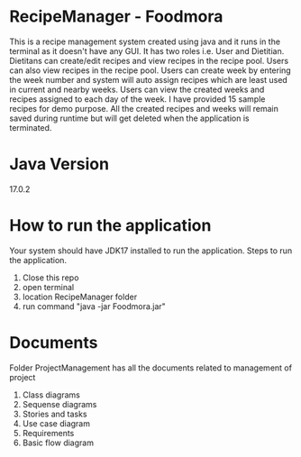 # RecipeManager - Foodmora
This is a recipe management system created using java and it runs in the terminal as it doesn't have any GUI.
It has two roles i.e. User and Dietitian.
Dietitans can create/edit recipes and view recipes in the recipe pool.
Users can also view recipes in the recipe pool.
Users can create week by entering the week number and system will auto assign recipes which are least used in current and nearby weeks.
Users can view the created weeks and recipes assigned to each day of the week.
I have provided 15 sample recipes for demo purpose.
All the created recipes and weeks will remain saved during runtime but will get deleted when the application is terminated.


# Java Version
17.0.2

# How to run the application
Your system should have JDK17 installed to run the application.
Steps to run the application.
  1.  Close this repo
  2.  open terminal
  3.  location RecipeManager folder
  4.  run command "java -jar Foodmora.jar"

# Documents
Folder ProjectManagement has all the documents related to management of project
  1. Class diagrams
  2. Sequense diagrams
  3. Stories and tasks
  4. Use case diagram
  5. Requirements
  6. Basic flow diagram
     
